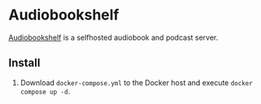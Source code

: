 # Audiobookshelf

[Audiobookshelf](https://github.com/advplyr/audiobookshelf) is a selfhosted audiobook and podcast server.

## Install

1. Download `docker-compose.yml` to the Docker host and execute `docker compose up -d`.
